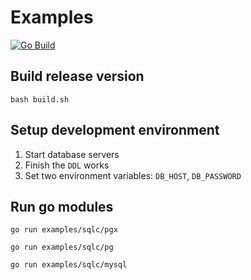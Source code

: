 # Examples

[![Go Build](https://github.com/struqt/txn-examples/actions/workflows/go.yml/badge.svg)](https://github.com/struqt/txn-examples/actions/workflows/go.yml)

## Build release version

```shell
bash build.sh
```

## Setup development environment

1. Start database servers
2. Finish the `DDL` works
3. Set two environment variables: `DB_HOST`, `DB_PASSWORD`

## Run go modules

```shell
go run examples/sqlc/pgx
```

```shell
go run examples/sqlc/pg
```

```shell
go run examples/sqlc/mysql
```
